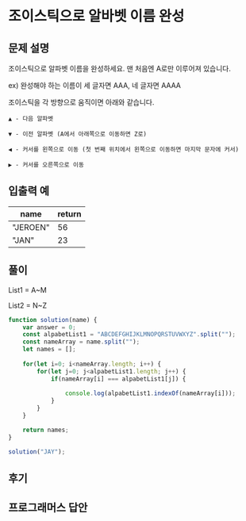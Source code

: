 # 조이스틱으로 알바벳 이름 완성

## 문제 설명
조이스틱으로 알파벳 이름을 완성하세요. 맨 처음엔 A로만 이루어져 있습니다.

ex) 완성해야 하는 이름이 세 글자면 AAA, 네 글자면 AAAA

조이스틱을 각 방향으로 움직이면 아래와 같습니다.

`▲ - 다음 알파벳`

`▼ - 이전 알파벳 (A에서 아래쪽으로 이동하면 Z로)`

`◀ - 커서를 왼쪽으로 이동 (첫 번째 위치에서 왼쪽으로 이동하면 마지막 문자에 커서)`

`▶ - 커서를 오른쪽으로 이동`

## 입출력 예
|name|return|
|---|---|
|"JEROEN"|56|
|"JAN"|23|

## 풀이
List1 = A~M

List2 = N~Z

```js
function solution(name) {
    var answer = 0;
    const alpabetList1 = "ABCDEFGHIJKLMNOPQRSTUVWXYZ".split("");
    const nameArray = name.split("");
    let names = [];
    
    for(let i=0; i<nameArray.length; i++) {
        for(let j=0; j<alpabetList1.length; j++) {
            if(nameArray[i] === alpabetList1[j]) {
                
                console.log(alpabetList1.indexOf(nameArray[i]));
            }
        }
    }

    return names;
}

solution("JAY");
```

## 후기


## 프로그래머스 답안


